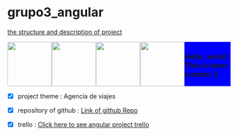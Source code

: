 # grupo3_angular

[the structure and description of project](https://github.com/alansastre/curso-frontend-angular/blob/main/proyectos/Proyectos.md)
<p></p>
<div style="display:flex; justify-content:center"><img src="https://thumbs.dreamstime.com/z/curvy-girl-latina-tattoos-arms-glasses-braid-brown-brunette-woman-indian-big-tshirt-women-fat-nerd-mexican-213287385.jpg" width="100"/>
<img src="https://st3.depositphotos.com/1007566/13175/v/450/depositphotos_131750410-stock-illustration-woman-female-avatar-character.jpg" width="100" />
  <img src="https://img.freepik.com/iconos-gratis/hombre_318-719087.jpg" width="100">
  <img  src="https://cdn1.iconfinder.com/data/icons/avatar-women/512/Avatar-Women_avatar-woman-short-curly-hair-512.png" width="100" />
  <div style="background-color: blue">
    <h3>Hello, world . This is team number 3</h3>
  </div>
  
  </div>
  
  - [x] project theme : Agencia de viajes 
  - [x] repository of github : [Link of github Repo](https://github.com/Mani8217/grupo3_angular/)
  - [x] trello : [Click here to see angular project trello](https://trello.com/b/Y4TUzjyc/angular-project-group) 
  
